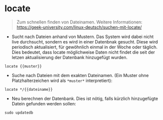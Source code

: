# locate
> Zum schnellen finden von Dateinamen.
> Weitere Informationen: https://geek-university.com/linux-deutsch/suchen-mit-locate/

- Sucht nach Dateien anhand von Mustern. Das System wird dabei nicht live durchsucht, sondern es wird in einer Datenbnak gesucht. Diese wird periodisch aktualisiert, für gewöhnlich einmal in der Woche oder täglich. Dies bedeutet, dass locate möglichweise Daten nicht findet die seit der letzen aktualisierung der Datenbank hinzugefügt wurden.

`locate {{muster}}`

- Suche nach Dateien mit dem exakten Dateinamen. (Ein Muster ohne Platzhalterzeichen wird als `*muster*` interpretiert):

`locate */{{dateiname}}`

- Neu berechnen der Datenbank. Dies ist nötig, falls kürzlich hinzugefügte Datein gefunden werden sollen:

`sudo updatedb`
